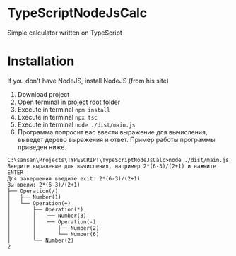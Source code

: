 # TypeScriptNodeJsCalc
Simple calculator written on TypeScript

# Installation
If you don't have NodeJS, install NodeJS (from his site)

1. Download project
2. Open terminal in project root folder
3. Execute in terminal `npm install`
4. Execute in terminal `npx tsc`
5. Execute in terminal `node ./dist/main.js`
6. Программа попросит вас ввести выражение для вычисления, выведет дерево выражения и ответ. Пример работы программы приведен ниже.
```
C:\sansan\Projects\TYPESCRIPT\TypeScriptNodeJsCalc>node ./dist/main.js
Введите выражение для вычисления, например 2*(6-3)/(2+1) и нажмите ENTER
Для завершения введите exit: 2*(6-3)/(2+1)
Вы ввели: 2*(6-3)/(2+1)
├── Operation(/)
│   ├── Number(1)
│   └── Operation(+)
│       ├── Operation(*)
│       │   ├── Number(3)
│       │   └── Operation(-)
│       │       ├── Number(2)
│       │       └── Number(6)
│       └── Number(2)
2
```
